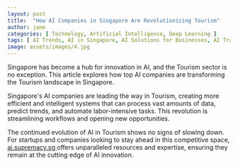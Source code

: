 ```yaml
---
layout: post
title:  "How AI Companies in Singapore Are Revolutionizing Tourism"
author: jane
categories: [ Technology, Artificial Intelligence, Deep Learning ]
tags: [ AI Trends, AI in Singapore, AI Solutions for Businesses, AI Transformation ]
image: assets/images/4.jpg
---
```


Singapore has become a hub for innovation in AI, and the Tourism sector is no exception. This article explores how top AI companies are transforming the Tourism landscape in Singapore.

Singapore's AI companies are leading the way in Tourism, creating more efficient and intelligent systems that can process vast amounts of data, predict trends, and automate labor-intensive tasks. This revolution is streamlining workflows and opening new opportunities.

The continued evolution of AI in Tourism shows no signs of slowing down. For startups and companies looking to stay ahead in this competitive space, <a href="https://ai.supremacy.sg" target="_blank"> ai.supremacy.sg </a> offers unparalleled resources and expertise, ensuring they remain at the cutting edge of AI innovation.
